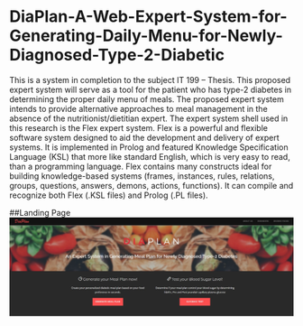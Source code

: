 # DiaPlan-A-Web-Expert-System-for-Generating-Daily-Menu-for-Newly-Diagnosed-Type-2-Diabetic
This is a system in completion to the subject IT 199 – Thesis. This proposed expert system will serve as a tool for the patient who has type-2 diabetes in determining the proper daily menu of meals. The  proposed expert system intends to provide alternative approaches to meal management in the absence of the nutritionist/dietitian expert. The expert system shell used in this research is the Flex expert system. Flex is a powerful and flexible software system designed to aid the development and delivery of expert systems. It  is implemented in Prolog and featured Knowledge Specification Language (KSL) that more like standard English, which is very easy to read, than a programming language. Flex contains many constructs ideal for building knowledge-based systems (frames, instances, rules, relations, groups, questions, answers, demons, actions, functions). It can compile and recognize both Flex (.KSL  files) and Prolog (.PL files).

##Landing Page
![](images/diaplan-landing-page.jpg)
